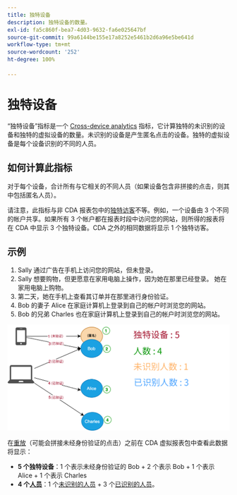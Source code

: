 ```yaml
---
title: 独特设备
description: 独特设备的数量。
exl-id: fa5c860f-bea7-4d03-9632-fa6e025647bf
source-git-commit: 99a6144be155e17a8252e5461b2d6a96e5be641d
workflow-type: tm+mt
source-wordcount: '252'
ht-degree: 100%

---
```


# 独特设备

“独特设备”指标是一个 [Cross-device analytics](../cda/overview.md) 指标，它计算独特的未识别的设备和独特的虚拟设备的数量。未识别的设备是产生匿名点击的设备。独特的虚拟设备是每个设备识别的不同的人员。

## 如何计算此指标

对于每个设备，合计所有与它相关的不同人员（如果设备包含非拼接的点击，则其中包括匿名人员）。

请注意，此指标与非 CDA 报表包中的[独特访客](unique-visitors.md)不等。例如，一个设备由 3 个不同的帐户共享。如果所有 3 个帐户都在报表时段中访问您的网站，则所得的报表将在 CDA 中显示 3 个独特设备。CDA 之外的相同数据将显示 1 个独特访客。

## 示例

1. Sally 通过广告在手机上访问您的网站，但未登录。
1. Sally 想要购物，但更愿意在家用电脑上操作，因为她在那里已经登录。 她在家用电脑上购物。
1. 第二天，她在手机上查看其订单并在那里进行身份验证。
1. Bob 的妻子 Alice 在家庭计算机上登录到自己的帐户时浏览您的网站。
1. Bob 的兄弟 Charles 也在家庭计算机上登录到自己的帐户时浏览您的网站。

![独特设备数](/help/components/metrics/assets/Unique_Devices_Count.png)

在[重放](/help/components/cda/replay.md)（可能会拼接未经身份验证的点击）之前在 CDA 虚拟报表包中查看此数据将显示：

* **5 个独特设备**：1 个表示未经身份验证的 Bob + 2 个表示 Bob + 1 个表示 Alice + 1 个表示 Charles
* **4 个[人员](people.md)**：1 个[未识别的人员](unidentified-people.md) + 3 个[已识别的人员](identified-people.md)。
